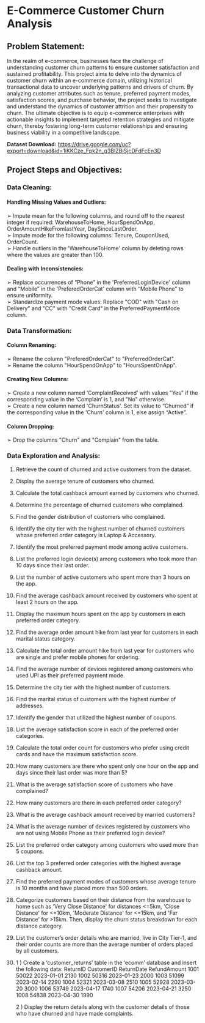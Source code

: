 # E-Commerce Customer Churn Analysis
## Problem Statement:
In the realm of e-commerce, businesses face the challenge of understanding customer
churn patterns to ensure customer satisfaction and sustained profitability. This project
aims to delve into the dynamics of customer churn within an e-commerce domain,
utilizing historical transactional data to uncover underlying patterns and drivers of
churn. By analyzing customer attributes such as tenure, preferred payment modes,
satisfaction scores, and purchase behavior, the project seeks to investigate and
understand the dynamics of customer attrition and their propensity to churn. The
ultimate objective is to equip e-commerce enterprises with actionable insights to
implement targeted retention strategies and mitigate churn, thereby fostering long-term
customer relationships and ensuring business viability in a competitive landscape.

**Dataset Download:**
https://drive.google.com/uc?export=download&id=1iKKCze_Fpk2n_g3BIZBiSjcDFdFcEn3D

## Project Steps and Objectives:
### Data Cleaning:
#### Handling Missing Values and Outliers:
➢ Impute mean for the following columns, and round off to the nearest integer if
required: WarehouseToHome, HourSpendOnApp, OrderAmountHikeFromlastYear,
DaySinceLastOrder.<br>
➢ Impute mode for the following columns: Tenure, CouponUsed, OrderCount.<br>
➢ Handle outliers in the 'WarehouseToHome' column by deleting rows where the
values are greater than 100.

#### Dealing with Inconsistencies:
➢ Replace occurrences of “Phone” in the 'PreferredLoginDevice' column and
“Mobile” in the 'PreferedOrderCat' column with “Mobile Phone” to ensure
uniformity.<br>
➢ Standardize payment mode values: Replace "COD" with "Cash on Delivery" and
"CC" with "Credit Card" in the PreferredPaymentMode column.

### Data Transformation:
#### Column Renaming:
➢ Rename the column "PreferedOrderCat" to "PreferredOrderCat".<br>
➢ Rename the column "HourSpendOnApp" to "HoursSpentOnApp".
#### Creating New Columns:
➢ Create a new column named ‘ComplaintReceived’ with values "Yes" if the
corresponding value in the ‘Complain’ is 1, and "No" otherwise.<br>
➢ Create a new column named 'ChurnStatus'. Set its value to “Churned” if the
corresponding value in the 'Churn' column is 1, else assign “Active”.
#### Column Dropping:
➢ Drop the columns "Churn" and "Complain" from the table.

### Data Exploration and Analysis:
1. Retrieve the count of churned and active customers from the dataset.
2. Display the average tenure of customers who churned.
3. Calculate the total cashback amount earned by customers who churned.
4. Determine the percentage of churned customers who complained.
5. Find the gender distribution of customers who complained.

6. Identify the city tier with the highest number of churned customers whose
preferred order category is Laptop & Accessory.
7. Identify the most preferred payment mode among active customers.
8. List the preferred login device(s) among customers who took more than 10 days
since their last order.
9. List the number of active customers who spent more than 3 hours on the app.
10. Find the average cashback amount received by customers who spent at least 2
hours on the app.
11. Display the maximum hours spent on the app by customers in each preferred
order category.
12. Find the average order amount hike from last year for customers in each marital
status category.
13. Calculate the total order amount hike from last year for customers who are single
and prefer mobile phones for ordering.
14. Find the average number of devices registered among customers who used UPI as
their preferred payment mode.
15. Determine the city tier with the highest number of customers.
16. Find the marital status of customers with the highest number of addresses.
17. Identify the gender that utilized the highest number of coupons.
18. List the average satisfaction score in each of the preferred order categories.
19. Calculate the total order count for customers who prefer using credit cards and
have the maximum satisfaction score.
20. How many customers are there who spent only one hour on the app and days
since their last order was more than 5?
21. What is the average satisfaction score of customers who have complained?
22. How many customers are there in each preferred order category?

23. What is the average cashback amount received by married customers?
24. What is the average number of devices registered by customers who are not
using Mobile Phone as their preferred login device?
25. List the preferred order category among customers who used more than 5
coupons.
26. List the top 3 preferred order categories with the highest average cashback
amount.
27. Find the preferred payment modes of customers whose average tenure is 10
months and have placed more than 500 orders.
28. Categorize customers based on their distance from the warehouse to home such
as 'Very Close Distance' for distances <=5km, 'Close Distance' for <=10km,
'Moderate Distance' for <=15km, and 'Far Distance' for >15km. Then, display the
churn status breakdown for each distance category.
29. List the customer’s order details who are married, live in City Tier-1, and their
order counts are more than the average number of orders placed by all
customers.
30.
    1 ) Create a ‘customer_returns’ table in the ‘ecomm’ database and insert the
following data:
ReturnID CustomerID ReturnDate RefundAmount
1001 50022 2023-01-01 2130
1002 50316 2023-01-23 2000
1003 51099 2023-02-14 2290
1004 52321 2023-03-08 2510
1005 52928 2023-03-20 3000
1006 53749 2023-04-17 1740
1007 54206 2023-04-21 3250
1008 54838 2023-04-30 1990

    2 ) Display the return details along with the customer details of those who have
churned and have made complaints.
